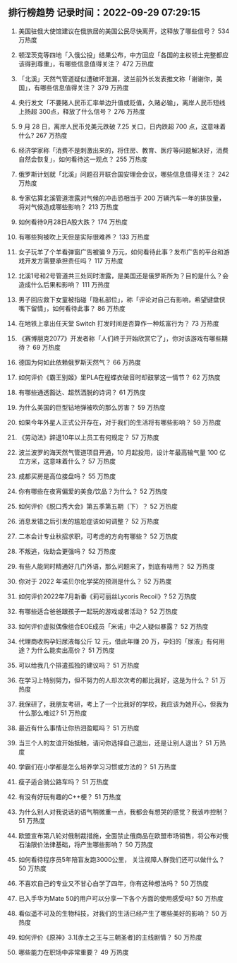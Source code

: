 
## 排行榜趋势 记录时间：2022-09-29 07:29:15
  
  1. 美国驻俄大使馆建议在俄旅居的美国公民尽快离开，这释放了哪些信号？ 534 万热度
    
  2. 顿涅茨克等四地「入俄公投」结果公布，中方回应「各国的主权领土完整都应该得到尊重」，有哪些信息值得关注？ 472 万热度
    
  3. 「北溪」天然气管道疑似遭破坏泄漏，波兰前外长发表推文称「谢谢你，美国」，有哪些信息值得关注？ 379 万热度
    
  4. 央行发文「不要赌人民币汇率单边升值或贬值，久赌必输」，离岸人民币短线上扬超 300点，释放了什么信号？ 276 万热度
    
  5. 9 月 28 日，离岸人民币兑美元跌破 7.25 关口，日内跌超 700 点，这意味着什么? 267 万热度
    
  6. 经济学家称「消费不是刺激出来的，将住房、教育、医疗等问题解决好，消费自然会恢复」，如何看待这一观点？ 255 万热度
    
  7. 俄罗斯计划就「北溪」问题召开联合国安理会会议，哪些信息值得关注？ 242 万热度
    
  8. 专家估算北溪管道泄露对气候的冲击恐相当于 200 万辆汽车一年的排放量，将对气候造成哪些影响？ 213 万热度
    
  9. 如何看待9月28日A股大跌？ 174 万热度
    
  10. 有哪些狗被吹上天但是实际很难养？ 133 万热度
    
  11. 女子玩羊了个羊看弹窗广告被骗 9 万元，如何看待此事？发布广告的平台和游戏开发方需要承担责任吗？ 117 万热度
    
  12. 北溪1号和2号管道共三处同时泄露，是美国还是俄罗斯所为？目的是什么？会造成什么后果和影响？ 111 万热度
    
  13. 男子回应救下女童被指碰「隐私部位」，称「评论对自己有影响，希望键盘侠嘴下留情」，如何看待此事？ 86 万热度
    
  14. 在地铁上拿出任天堂 Switch 打发时间是否算作一种炫富行为？ 73 万热度
    
  15. 《赛博朋克2077》开发者称「人们终于开始欣赏它了」，你对该游戏有哪些期待？ 69 万热度
    
  16. 德国为何如此依赖俄罗斯天然气？ 66 万热度
    
  17. 如何评价《霸王别姬》里PLA在程蝶衣破音时却鼓掌这一情节？ 62 万热度
    
  18. 有哪些通透豁达、超然洒脱的诗词？ 61 万热度
    
  19. 为什么美国的巨型钻地弹被吹的那么厉害？ 59 万热度
    
  20. 如果今年外星人正式公开存在，对于我们的生活将有哪些影响？ 59 万热度
    
  21. 《劳动法》辞退10年以上员工有何规定？ 57 万热度
    
  22. 波兰波罗的海天然气管道项目开通，10 月起投用，设计年最高输气量 100 亿立方米，这意味着什么？ 57 万热度
    
  23. 成都买房是高位接盘吗？ 55 万热度
    
  24. 你有哪些在夜宵偏爱的美食/饮品？为什么？ 52 万热度
    
  25. 如何评价《脱口秀大会》第五季第五期（下）？ 52 万热度
    
  26. 消息发错之后引发的尴尬症该如何调整？ 52 万热度
    
  27. 二本会计专业秋招求职，可考虑的方向有哪些？ 52 万热度
    
  28. 不叛逃，佐助会更强吗？ 52 万热度
    
  29. 有些人能同时精通好几门外语，那么问题来了，到底有啥用？ 52 万热度
    
  30. 你对于 2022 年诺贝尔化学奖的预测是什么？ 52 万热度
    
  31. 如何评价2022年7月新番《莉可丽丝Lycoris Recoil》? 52 万热度
    
  32. 有哪些适合爸爸跟孩子一起玩的游戏或者活动？ 52 万热度
    
  33. 如何评价虚拟偶像组合EOE成员「米诺」中之人疑似暴露？ 52 万热度
    
  34. 代理商收购孕妇尿液每公斤 12 元，借此年赚 20 万，孕妇的「尿液」有何用途？为什么能卖出高价？ 51 万热度
    
  35. 可以给我几个排遣孤独的建议吗？ 51 万热度
    
  36. 在学习上特别努力，但不努力的人却次次考的都比我好，这是为什么？ 51 万热度
    
  37. 我保研了，我朋友考研，考上了一个比我好的学校，我应该为她开心，但我为什么那么难过? 51 万热度
    
  38. 最近有什么事情让你热泪盈眶吗？ 51 万热度
    
  39. 当三个人的友谊开始抵触，请问你选择自己退出，还是让别人退出？ 51 万热度
    
  40. 学霸们在小学都是怎么培养学习习惯或方法的？ 51 万热度
    
  41. 瘦子适合骑公路车吗？ 51 万热度
    
  42. 有没有好玩有趣的C++梗？ 51 万热度
    
  43. 为什么别人对我说话的语气稍微重一点，我都会有想哭的感觉？我该咋控制？ 51 万热度
    
  44. 欧盟宣布第八轮对俄制裁措施，全面禁止俄商品在欧盟市场销售，将公布对俄石油限价法律基础，将产生哪些影响？ 50 万热度
    
  45. 如何看待程序员5年陪盲友跑3000公里， 关注视障人群我们还可以做什么？ 50 万热度
    
  46. 不喜欢自己的专业又不甘心白学了四年，你有这种想法吗？ 50 万热度
    
  47. 已入手华为Mate 50的用户可以分享一下各个方面的使用感受吗? 50 万热度
    
  48. 看似遥不可及的生物科技，对我们的生活已经产生了哪些美好的影响？ 50 万热度
    
  49. 如何评价《原神》3.1[赤土之王与三朝圣者]的主线剧情？ 50 万热度
    
  50. 哪些能力在职场中非常重要？ 49 万热度
    